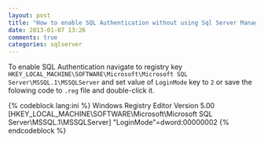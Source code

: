 ```yaml
---
layout: post
title: "How to enable SQL Authentication without using Sql Server Managment Studio"
date: 2013-01-07 13:26
comments: true
categories: sqlserver
---
```


To enable SQL Authentication navigate to registry key `HKEY_LOCAL_MACHINE\SOFTWARE\Microsoft\Microsoft SQL Server\MSSQL.1\MSSQLServer` and set value of `LoginMode` key to `2` or save the folowing code to `.reg` file and double-click it.

{% codeblock lang:ini %}
Windows Registry Editor Version 5.00
[HKEY_LOCAL_MACHINE\SOFTWARE\Microsoft\Microsoft SQL Server\MSSQL.1\MSSQLServer]
"LoginMode"=dword:00000002
{% endcodeblock %}